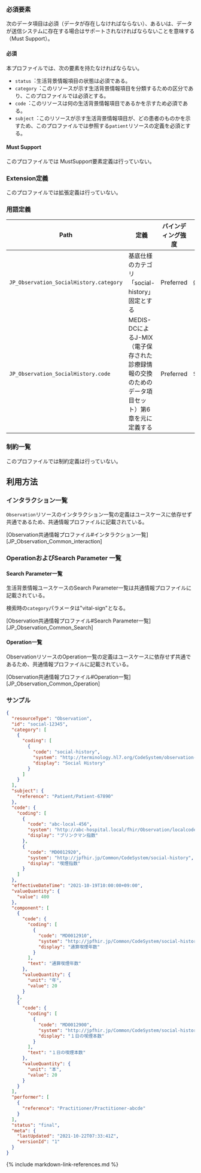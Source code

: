 
### 必須要素

次のデータ項目は必須（データが存在しなければならない）、あるいは、データが送信システムに存在する場合はサポートされなければならないことを意味する（Must Support）。

#### 必須
本プロファイルでは、次の要素を持たなければならない。

- `status`︓生活背景情報項目の状態は必須である。
- `category`︓このリソースが示す生活背景情報項目を分類するための区分であり、このプロファイルでは必須とする。
- `code`︓このリソースは何の生活背景情報項目であるかを示すため必須である。
- `subject`︓このリソースが示す生活背景情報項目が、どの患者のものかを示すため、このプロファイルでは参照する`patient`リソースの定義を必須とする。

#### Must Support
このプロファイルでは MustSupport要素定義は行っていない。

### Extension定義
このプロファイルでは拡張定義は行っていない。

### 用語定義

| Path                            | 定義                               | バインディング強度 | バリューセット |
| ------------------------------- | ---------------------------------- | ------------------ | -------------- |
| `JP_Observation_SocialHistory.category` | 基底仕様のカテゴリ「social-history」固定とする | Preferred | [`ObservationCategoryCodes`](https://hl7.org/fhir/valueset-observation-category.html) |
| `JP_Observation_SocialHistory.code` | MEDIS-DCによるJ-MIX（電子保存された診療録情報の交換のためのデータ項目セット）第6章を元に定義する | Preferred | `SocialHistoryCode` |

### 制約一覧

このプロファイルでは制約定義は行っていない。

## 利用方法

### インタラクション一覧

`Observation`リソースのインタラクション一覧の定義はユースケースに依存せず共通であるため、共通情報プロファイルに記載されている。

[Observation共通情報プロファイル#インタラクション一覧][JP_Observation_Common_interaction]

### OperationおよびSearch Parameter 一覧

#### Search Parameter一覧

生活背景情報ユースケースのSearch Parameter一覧は共通情報プロファイルに記載されている。

検索時の`category`パラメータは"vital-sign"となる。

[Observation共通情報プロファイル#Search Parameter一覧][JP_Observation_Common_Search]

#### Operation一覧

ObservationリソースのOperation一覧の定義はユースケースに依存せず共通であるため、共通情報プロファイルに記載されている。

[Observation共通情報プロファイル#Operation一覧][JP_Observation_Common_Operation]

### サンプル
```json
{
  "resourceType": "Observation",
  "id": "social-12345",
  "category": [
    {
      "coding": [
        {
          "code": "social-history",
          "system": "http://terminology.hl7.org/CodeSystem/observation-category",
          "display": "Social History"
        }
      ]
    }
  ],
  "subject": {
    "reference": "Patient/Patient-67890"
  },
  "code": {
    "coding": [
      {
        "code": "abc-local-456",
        "system": "http://abc-hospital.local/fhir/Observation/localcode",
        "display": "ブリンクマン指数"
      },
      {
        "code": "MD0012920",
        "system": "http://jpfhir.jp/Common/CodeSystem/social-history",
        "display": "喫煙指数"
      }
    ]
  },
  "effectiveDateTime": "2021-10-19T10:00:00+09:00",
  "valueQuantity": {
    "value": 400
  },
  "component": [
    {
      "code": {
        "coding": [
          {
            "code": "MD0012910",
            "system": "http://jpfhir.jp/Common/CodeSystem/social-history",
            "display": "通算喫煙年数"
          }
        ],
        "text": "通算喫煙年数"
      },
      "valueQuantity": {
        "unit": "年",
        "value": 20
      }
    },
    {
      "code": {
        "coding": [
          {
            "code": "MD0012900",
            "system": "http://jpfhir.jp/Common/CodeSystem/social-history",
            "display": "１日の喫煙本数"
          }
        ],
        "text": "１日の喫煙本数"
      },
      "valueQuantity": {
        "unit": "本",
        "value": 20
      }
    }
  ],
  "performer": [
    {
      "reference": "Practitioner/Practitioner-abcde"
    }
  ],
  "status": "final",
  "meta": {
    "lastUpdated": "2021-10-22T07:33:41Z",
    "versionId": "1"
  }
}
```
{% include markdown-link-references.md %}
